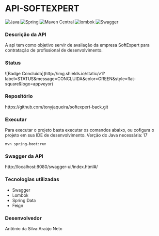 <h1>API-SOFTEXPERT</h1>

![Java](https://img.shields.io/badge/java-version%2017-blue)
![Spring](https://img.shields.io/badge/spring-version%202.7.12-blueviolet)
![Maven Central](https://img.shields.io/badge/maven-version%203.8.1-green)
![lombok](https://img.shields.io/badge/lombok-version%201.18.24-orange)
![Swagger](https://img.shields.io/badge/swagger-version%203.0.0-orange)

<h3>Descrição da API</h3>
A api tem como objetivo servir de avaliação da empresa SoftExpert para contratação de profissional de desenvolvimento.

<h3>Status</h3>
![Badge Concluída](http://img.shields.io/static/v1?label=STATUS&message=CONCLUIDA&color=GREEN&style=flat-square&logo=appveyor)

<h3>Repositório</h3>
https://github.com/tonyjaqueira/softexpert-back.git

<h3>Executar</h3>

Para executar o projeto basta executar os comandos abaixo, ou cofigura o projeto em sua IDE de desenvolvimento.
Verção do Java necessária: 17

```shell
mvn spring-boot:run
```

<h3>Swagger da API</h3>
http://localhost:8080/swagger-ui/index.html#/


<h3>Tecnologias utilizadas</h3>

* Swagger
* Lombok
* Spring Data
* Feign

<h3>Desenvolvedor</h3>
Antônio da Silva Araújo Neto
